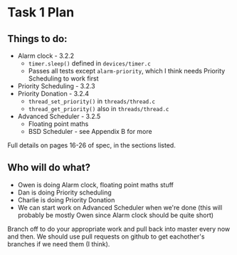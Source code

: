 Task 1 Plan
===========

Things to do:
-------------
* Alarm clock - 3.2.2
    * `timer.sleep()` defined in `devices/timer.c`
    * Passes all tests except `alarm-priority`, which I think needs Priority Scheduling to work first
* Priority Scheduling - 3.2.3
* Priority Donation - 3.2.4
    * `thread_set_priority()` in `threads/thread.c`
    * `thread_get_priority()` also in `threads/thread.c`
* Advanced Scheduler - 3.2.5
    * Floating point maths
    * BSD Scheduler - see Appendix B for more

Full details on pages 16-26 of spec, in the sections listed.

Who will do what?
-----------------
* Owen is doing Alarm clock, floating point maths stuff
* Dan is doing Priority scheduling
* Charlie is doing Priority Donation
* We can start work on Advanced Scheduler when we're done (this will probably be mostly Owen since Alarm clock should be quite short)

Branch off to do your appropriate work and pull back into master every now and then. We should use pull requests on github to get eachother's branches if we need them (I think).

